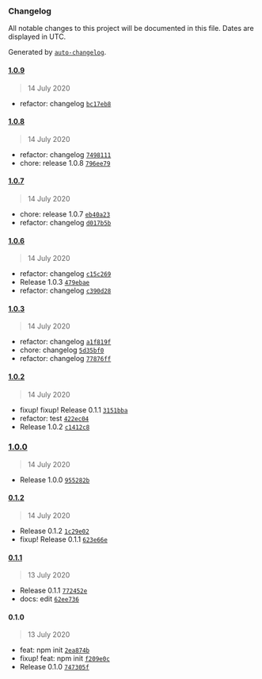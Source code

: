 ### Changelog

All notable changes to this project will be documented in this file. Dates are displayed in UTC.

Generated by [`auto-changelog`](https://github.com/CookPete/auto-changelog).

#### [1.0.9](https://github.com/cebreus/tbd-release-it/compare/1.0.8...1.0.9)

> 14 July 2020

- refactor: changelog [`bc17eb8`](https://github.com/cebreus/tbd-release-it/commit/bc17eb84a1ed3fcb3c1b759b40703c979c8dbd3b)

#### [1.0.8](https://github.com/cebreus/tbd-release-it/compare/1.0.7...1.0.8)

> 14 July 2020

- refactor: changelog [`7498111`](https://github.com/cebreus/tbd-release-it/commit/7498111412f0e31cbf28fb63132d12b2a3954b59)
- chore: release 1.0.8 [`796ee79`](https://github.com/cebreus/tbd-release-it/commit/796ee79b0eaa1c80a44ee6a3f31e036753fac187)

#### [1.0.7](https://github.com/cebreus/tbd-release-it/compare/1.0.6...1.0.7)

> 14 July 2020

- chore: release 1.0.7 [`eb40a23`](https://github.com/cebreus/tbd-release-it/commit/eb40a23c1dbef47ae142ab1757667241ab2cbb6a)
- refactor: changelog [`d017b5b`](https://github.com/cebreus/tbd-release-it/commit/d017b5bd107259a05874ba65d4a93ab099f018b8)

#### [1.0.6](https://github.com/cebreus/tbd-release-it/compare/1.0.3...1.0.6)

> 14 July 2020

- refactor: changelog [`c15c269`](https://github.com/cebreus/tbd-release-it/commit/c15c269be0485047d7dd664c4d7969a741bf034c)
- Release 1.0.3 [`479ebae`](https://github.com/cebreus/tbd-release-it/commit/479ebae52f0d15c9e31c3c090e7f00d06027dda1)
- refactor: changelog [`c390d28`](https://github.com/cebreus/tbd-release-it/commit/c390d28cab941a9ae9617180eb231a1b80b20614)

#### [1.0.3](https://github.com/cebreus/tbd-release-it/compare/1.0.2...1.0.3)

> 14 July 2020

- refactor: changelog [`a1f819f`](https://github.com/cebreus/tbd-release-it/commit/a1f819f3959748c84a363a1a910e76a17e3153b8)
- chore: changelog [`5d35bf0`](https://github.com/cebreus/tbd-release-it/commit/5d35bf0a0191a879e32dbe94690ebb8afd814ad2)
- refactor: changelog [`77876ff`](https://github.com/cebreus/tbd-release-it/commit/77876ff52fe7057286d09042e926e559dd4b06ff)

#### [1.0.2](https://github.com/cebreus/tbd-release-it/compare/1.0.0...1.0.2)

> 14 July 2020

- fixup! fixup! Release 0.1.1 [`3151bba`](https://github.com/cebreus/tbd-release-it/commit/3151bba0d965d3b3c5ecabbbffb8e68960857379)
- refactor: test [`422ec04`](https://github.com/cebreus/tbd-release-it/commit/422ec04feb03038992061da90a51017533456c4e)
- Release 1.0.2 [`c1412c8`](https://github.com/cebreus/tbd-release-it/commit/c1412c8eb9dc3c6cdd28dde2bcb5e9a60d16dc2e)

### [1.0.0](https://github.com/cebreus/tbd-release-it/compare/0.1.2...1.0.0)

> 14 July 2020

- Release 1.0.0 [`955282b`](https://github.com/cebreus/tbd-release-it/commit/955282bedd7dee2629d75406b82e3c0ad2587e3d)

#### [0.1.2](https://github.com/cebreus/tbd-release-it/compare/0.1.1...0.1.2)

> 14 July 2020

- Release 0.1.2 [`1c29e02`](https://github.com/cebreus/tbd-release-it/commit/1c29e02e622d6bcbd2dd8e4acc0bdbef59d82028)
- fixup! Release 0.1.1 [`623e66e`](https://github.com/cebreus/tbd-release-it/commit/623e66e7edb37f67d67d63d8271d5e15fbbc3251)

#### [0.1.1](https://github.com/cebreus/tbd-release-it/compare/0.1.0...0.1.1)

> 13 July 2020

- Release 0.1.1 [`772452e`](https://github.com/cebreus/tbd-release-it/commit/772452e2a5924741e6c2232cc0353e67424db51a)
- docs: edit [`62ee736`](https://github.com/cebreus/tbd-release-it/commit/62ee73665a64916d319a684f338f28dae1195ce2)

#### 0.1.0

> 13 July 2020

- feat: npm init [`2ea874b`](https://github.com/cebreus/tbd-release-it/commit/2ea874b8257cc30698ce9ef542bdf9dd6bb30a10)
- fixup! feat: npm init [`f209e0c`](https://github.com/cebreus/tbd-release-it/commit/f209e0c1a971e9dbc6987b022fafb8c1c4965668)
- Release 0.1.0 [`747305f`](https://github.com/cebreus/tbd-release-it/commit/747305f981941ad41f059a2c233381406d720e92)
